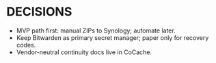 # DECISIONS
- MVP path first: manual ZIPs to Synology; automate later.
- Keep Bitwarden as primary secret manager; paper only for recovery codes.
- Vendor-neutral continuity docs live in CoCache.

